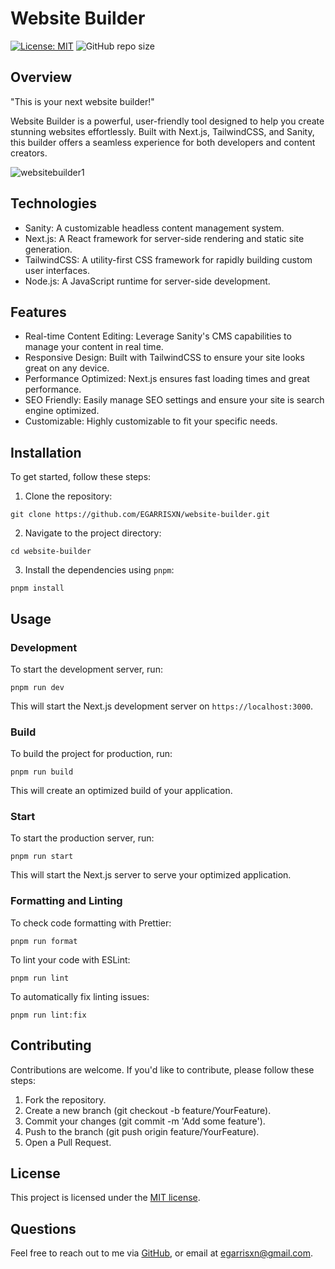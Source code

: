 # Website Builder

[![License: MIT](https://img.shields.io/badge/License-MIT-yellow.svg)](https://opensource.org/licenses/MIT) ![GitHub repo size](https://img.shields.io/github/repo-size/egarrisxn/website-builder)

## Overview

"This is your next website builder!"

Website Builder is a powerful, user-friendly tool designed to help you create stunning websites effortlessly. Built with Next.js, TailwindCSS, and Sanity, this builder offers a seamless experience for both developers and content creators.

![websitebuilder1](https://github.com/egarrisxn/website-builder/assets/126130230/d5004169-95e8-4271-9280-0a3bb4e96961)

## Technologies

- Sanity: A customizable headless content management system.
- Next.js: A React framework for server-side rendering and static site generation.
- TailwindCSS: A utility-first CSS framework for rapidly building custom user interfaces.
- Node.js: A JavaScript runtime for server-side development.

## Features

- Real-time Content Editing: Leverage Sanity's CMS capabilities to manage your content in real time.
- Responsive Design: Built with TailwindCSS to ensure your site looks great on any device.
- Performance Optimized: Next.js ensures fast loading times and great performance.
- SEO Friendly: Easily manage SEO settings and ensure your site is search engine optimized.
- Customizable: Highly customizable to fit your specific needs.

## Installation

To get started, follow these steps:

1. Clone the repository:

```
git clone https://github.com/EGARRISXN/website-builder.git
```

2. Navigate to the project directory:

```
cd website-builder
```

3. Install the dependencies using `pnpm`:

```
pnpm install
```

## Usage

### Development

To start the development server, run:

```
pnpm run dev
```

This will start the Next.js development server on `https://localhost:3000`.

### Build

To build the project for production, run:

```
pnpm run build
```

This will create an optimized build of your application.

### Start

To start the production server, run:

```
pnpm run start
```

This will start the Next.js server to serve your optimized application.

### Formatting and Linting

To check code formatting with Prettier:

```
pnpm run format
```

To lint your code with ESLint:

```
pnpm run lint
```

To automatically fix linting issues:

```
pnpm run lint:fix
```

## Contributing

Contributions are welcome. If you'd like to contribute, please follow these steps:

1. Fork the repository.
2. Create a new branch (git checkout -b feature/YourFeature).
3. Commit your changes (git commit -m 'Add some feature').
4. Push to the branch (git push origin feature/YourFeature).
5. Open a Pull Request.

## License

This project is licensed under the [MIT license](https://opensource.org/licenses/MIT).

## Questions

Feel free to reach out to me via [GitHub](https://github.com/EGARRISXN), or email at egarrisxn@gmail.com.
